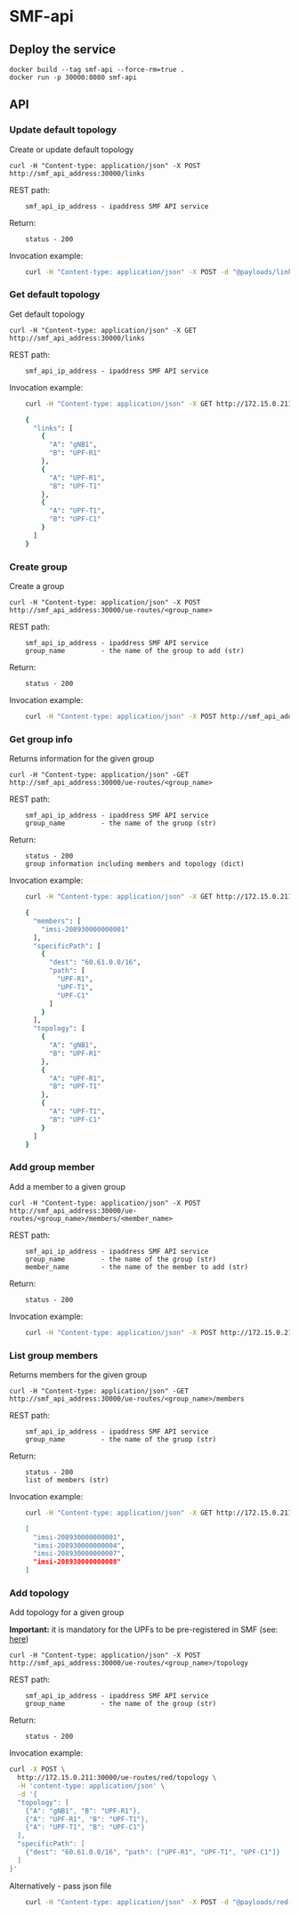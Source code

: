 # SMF-api

## Deploy the service

```
docker build --tag smf-api --force-rm=true .
docker run -p 30000:8080 smf-api
```

## API

### Update default topology

Create or update default topology

```
curl -H "Content-type: application/json" -X POST http://smf_api_address:30000/links
```

REST path:

```
    smf_api_ip_address - ipaddress SMF API service
```

Return:

```
    status - 200
```

Invocation example:

```bash
    curl -H "Content-type: application/json" -X POST -d "@payloads/links.json" http://172.15.0.211:30000/links
```

### Get default topology

Get default topology

```
curl -H "Content-type: application/json" -X GET http://smf_api_address:30000/links
```

REST path:

```
    smf_api_ip_address - ipaddress SMF API service
```

Invocation example:

```bash
    curl -H "Content-type: application/json" -X GET http://172.15.0.211:30000/links

    {
      "links": [
        {
          "A": "gNB1",
          "B": "UPF-R1"
        },
        {
          "A": "UPF-R1",
          "B": "UPF-T1"
        },
        {
          "A": "UPF-T1",
          "B": "UPF-C1"
        }
      ]
    }
```


### Create group

Create a group

```
curl -H "Content-type: application/json" -X POST http://smf_api_address:30000/ue-routes/<group_name>
```

REST path:

```
    smf_api_ip_address - ipaddress SMF API service
    group_name         - the name of the group to add (str)
```

Return:

```
    status - 200
```

Invocation example:

```bash
    curl -H "Content-type: application/json" -X POST http://smf_api_address:30000/ue-routes/red
```

### Get group info

Returns information for the given group

```
curl -H "Content-type: application/json" -GET http://smf_api_address:30000/ue-routes/<group_name>
```

REST path:

```
    smf_api_ip_address - ipaddress SMF API service
    group_name         - the name of the gruop (str)
```

Return:

```
    status - 200
    group information including members and topology (dict)
```

Invocation example:

```bash
    curl -H "Content-type: application/json" -X GET http://172.15.0.211:30000/ue-routes/red

    {
      "members": [
        "imsi-208930000000001"
      ],
      "specificPath": [
        {
          "dest": "60.61.0.0/16",
          "path": [
            "UPF-R1",
            "UPF-T1",
            "UPF-C1"
          ]
        }
      ],
      "topology": [
        {
          "A": "gNB1",
          "B": "UPF-R1"
        },
        {
          "A": "UPF-R1",
          "B": "UPF-T1"
        },
        {
          "A": "UPF-T1",
          "B": "UPF-C1"
        }
      ]
    }
```


### Add group member

Add a member to a given group

```
curl -H "Content-type: application/json" -X POST http://smf_api_address:30000/ue-routes/<group_name>/members/<member_name>
```

REST path:

```
    smf_api_ip_address - ipaddress SMF API service
    group_name         - the name of the group (str)
    member_name        - the name of the member to add (str)
```

Return:

```
    status - 200
```

Invocation example:

```bash
    curl -H "Content-type: application/json" -X POST http://172.15.0.211:30000/ue-routes/red/members/imsi-208930000000007
```


### List group members

Returns members for the given group

```
curl -H "Content-type: application/json" -GET http://smf_api_address:30000/ue-routes/<group_name>/members
```

REST path:

```
    smf_api_ip_address - ipaddress SMF API service
    group_name         - the name of the gruop (str)
```

Return:

```
    status - 200
    list of members (str)
```

Invocation example:

```bash
    curl -H "Content-type: application/json" -X GET http://172.15.0.211:30000/ue-routes/red/members

    [
      "imsi-208930000000001",
      "imsi-208930000000004",
      "imsi-208930000000007",
      "imsi-208930000000008"
    ]
```


### Add topology

Add topology for a given group

**Important:** it is mandatory for the UPFs to be pre-registered in SMF (see: [here](https://github.ibm.com/WEIT/free5gc-compose/blob/e0d4742-dynamic_load/config/smf/README.md))

```
curl -H "Content-type: application/json" -X POST http://smf_api_address:30000/ue-routes/<group_name>/topology
```

REST path:

```
    smf_api_ip_address - ipaddress SMF API service
    group_name         - the name of the group (str)
```

Return:

```
    status - 200
```

Invocation example:

```bash
curl -X POST \
  http://172.15.0.211:30000/ue-routes/red/topology \
  -H 'content-type: application/json' \
  -d '{
  "topology": [
    {"A": "gNB1", "B": "UPF-R1"},
    {"A": "UPF-R1", "B": "UPF-T1"},
    {"A": "UPF-T1", "B": "UPF-C1"}
  ],
  "specificPath": [
    {"dest": "60.61.0.0/16", "path": ["UPF-R1", "UPF-T1", "UPF-C1"]}
  ]
}'
```

Alternatively - pass json file

```bash
    curl -H "Content-type: application/json" -X POST -d "@payloads/red-topology.json" http://172.15.0.211:30000/ue-routes/red/topology
```
